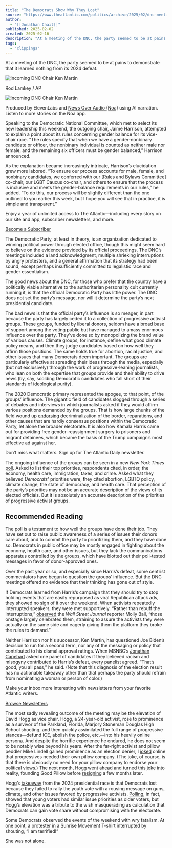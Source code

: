 ```yaml
---
title: "The Democrats Show Why They Lost"
source: "https://www.theatlantic.com/politics/archive/2025/02/dnc-meeting/681548/?gift=R94CheRHLFagdcb_LbOXQlmvzlPDilteTJ8_Z1_zsrE&utm_source=copy-link&utm_medium=social&utm_campaign=share"
author:
  - "[[Jonathan Chait]]"
published: 2025-02-02
created: 2025-02-16
description: "At a meeting of the DNC, the party seemed to be at pains to demonstrate that it learned nothing from its 2024 defeat."
tags:
  - "clippings"
---
```

At a meeting of the DNC, the party seemed to be at pains to demonstrate that it learned nothing from its 2024 defeat.

![Incoming DNC Chair Ken Martin](https://cdn.theatlantic.com/thumbor/CIO9cM1E0AaEP0h3F-ABUXGmsN8=/0x0:2000x1125/960x540/media/img/mt/2025/02/HR_AP25032620391618/original.jpg)

Rod Lamkey / AP

![Incoming DNC Chair Ken Martin](https://cdn.theatlantic.com/thumbor/lrwMOvIeyPa_sb_rKygDjTz2tM4=/438x0:1563x1125/80x80/media/img/mt/2025/02/HR_AP25032620391618/original.jpg)

Produced by ElevenLabs and [News Over Audio (Noa)](https://newsoveraudio.com/?offerId=atl_reader_exclusive_jks1kjl) using AI narration. Listen to more stories on the Noa app.

Speaking to the Democratic National Committee, which met to select its new leadership this weekend, the outgoing chair, Jaime Harrison, attempted to explain a point about its rules concerning gender balance for its vice-chair race. “The rules specify that when we have a gender-nonbinary candidate or officer, the nonbinary individual is counted as neither male nor female, and the remaining six officers must be gender balanced,” Harrison announced.

As the explanation became increasingly intricate, Harrison’s elucidation grew more labored. “To ensure our process accounts for male, female, and nonbinary candidates, we conferred with our \[Rules and Bylaws Committee\] co-chair, our LGBT Caucus co-chair, and others to ensure that the process is inclusive and meets the gender-balance requirements in our rules,” he added. “To do this, our process will be slightly different than the one outlined to you earlier this week, but I hope you will see that in practice, it is simple and transparent.”

Enjoy a year of unlimited access to The Atlantic—including every story on our site and app, subscriber newsletters, and more.

[Become a Subscriber](https://accounts.theatlantic.com/products/?source=lost-inventory&referral=lost-inventory)

The Democratic Party, at least in theory, is an organization dedicated to winning political power through elected office, though this might seem hard to believe on the evidence provided by its official proceedings. The DNC’s meetings included a land acknowledgment, multiple shrieking interruptions by angry protesters, and a general affirmation that its strategy had been sound, except perhaps insufficiently committed to legalistic race and gender essentialism.

The good news about the DNC, for those who prefer that the country have a politically viable alternative to the authoritarian personality cult currently running it, is that the official Democratic Party has little power. The DNC does not set the party’s message, nor will it determine the party’s next presidential candidate.

The bad news is that the official party’s influence is so meager, in part because the party has largely ceded it to a collection of progressive activist groups. These groups, funded by liberal donors, seldom have a broad base of support among the voting public but have managed to amass enormous influence over the party. They’ve done so by monopolizing the brand value of various causes. Climate groups, for instance, define what good climate policy means, and then they judge candidates based on how well they affirm those positions. The same holds true for abortion, racial justice, and other issues that many Democrats deem important. The groups are particularly effective at spreading their ideas through the media, especially (but not exclusively) through the work of progressive-leaning journalists, who lean on both the expertise that groups provide and their ability to drive news (by, say, scolding Democratic candidates who fall short of their standards of ideological purity).

The 2020 Democratic primary represented the apogee, to that point, of the groups’ influence. The gigantic field of candidates slogged through a series of debates and interviews in which journalists asked if they would affirm various positions demanded by the groups. That is how large chunks of the field wound up [endorsing](https://nymag.com/intelligencer/2019/07/democratic-candidates-taking-unpopular-stances-progressive-trump-private-insurance-decriminalize-border.html) decriminalization of the border, reparations, and other causes that are hardly consensus positions within the Democratic Party, let alone the broader electorate. It is also how Kamala Harris came out for providing free gender-reassignment surgery to prisoners and migrant detainees, which became the basis of the Trump campaign’s most effective ad against her.

Don’t miss what matters. Sign up for The Atlantic Daily newsletter.

The ongoing influence of the groups can be seen in a new *New York Times* [poll](https://www.nytimes.com/2025/02/02/us/democrats-ipsos-poll-abortion-lgbt.html). Asked to list their top priorities, respondents cited, in order, the economy, health care, immigration, taxes, and crime. Asked what they believed *Democrats’* priorities were, they cited abortion, LGBTQ policy, climate change, the state of democracy, and health care. That perception of the party’s priorities may not be an accurate description of the views of its elected officials. But it is absolutely an accurate description of the priorities of progressive activist groups.

## Recommended Reading

The poll is a testament to how well the groups have done their job. They have set out to raise public awareness of a series of issues their donors care about, and to commit the party to prioritizing them, and they have done so. Democrats in public office may be mostly engaged in fighting about the economy, health care, and other issues, but they lack the communications apparatus controlled by the groups, which have blotted out their poll-tested messages in favor of donor-approved ones.

Over the past year or so, and especially since Harris’s defeat, some centrist commentators have begun to question the groups’ influence. But the DNC meetings offered no evidence that their thinking has gone out of style.

If Democrats learned from Harris’s campaign that they should try to stop holding events that are easily repurposed as viral Republican attack ads, they showed no sign of it over the weekend. When activists repeatedly interrupted speakers, they were met supportively. “Rather than rebuff the interruptions,” [observed](https://www.wsj.com/politics/democrats-have-a-new-leader-but-havent-come-to-grips-with-failure-ee77234c) the *Wall Street Journal* reporter Molly Ball, “those onstage largely celebrated them, straining to assure the activists they were actually on the same side and eagerly giving them the platform they broke the rules to demand.”

Neither Harrison nor his successor, Ken Martin, has questioned Joe Biden’s decision to run for a second term, nor any of the messaging or policy that contributed to his dismal approval ratings. When MSNBC’s [Jonathan Capehart](https://x.com/CitizenFreePres/status/1885403582880481412) asked one panel of candidates if they believed racism and misogyny contributed to Harris’s defeat, every panelist agreed. “That’s good, you all pass,” he said. (Note that this diagnosis of the election result has no actionable takeaway other than that perhaps the party should refrain from nominating a woman or person of color.)

Make your inbox more interesting with newsletters from your favorite Atlantic writers.

[Browse Newsletters](https://www.theatlantic.com/newsletters/?source=lost-inventory&referral=lost-inventory)

The most sadly revealing outcome of the meeting may be the elevation of David Hogg as vice chair. Hogg, a 24-year-old activist, rose to prominence as a survivor of the Parkland, Florida, Marjory Stoneman Douglas High School shooting, and then quickly assimilated the full range of progressive stances—defund ICE, abolish the police, etc.—into his heavily online persona. And despite the horrific experience he endured, he does not seem to be notably wise beyond his years. After the far-right activist and pillow peddler Mike Lindell gained prominence as an election denier, I [joked](https://x.com/jonathanchait/status/1350818424004481025) online that progressives needed their own pillow company. (The joke, of course, is that there is obviously no need for your pillow company to endorse your political views.) The next month, Hogg went ahead and turned this joke into reality, founding Good Pillow before [resigning](https://www.nbcnews.com/news/us-news/david-hogg-resigns-progressive-mypillow-competitor-n1263839) a few months later.

Hogg’s [takeaway](https://www.rollingstone.com/politics/politics-features/david-hogg-democrats-dnc-1235251469/) from the 2024 presidential race is that Democrats lost because they failed to rally the youth vote with a rousing message on guns, climate, and other issues favored by progressive activists. [Polling](https://iop.harvard.edu/youth-poll/47th-edition-spring-2024), in fact, showed that young voters had similar issue priorities as older voters, but Hogg’s elevation was a tribute to the wish masquerading as calculation that Democrats can gain vote share without compromising with the electorate.

Some Democrats observed the events of the weekend with wry fatalism. At one point, a protester in a Sunrise Movement T-shirt interrupted by shouting, “I am terrified!”

She was not alone.